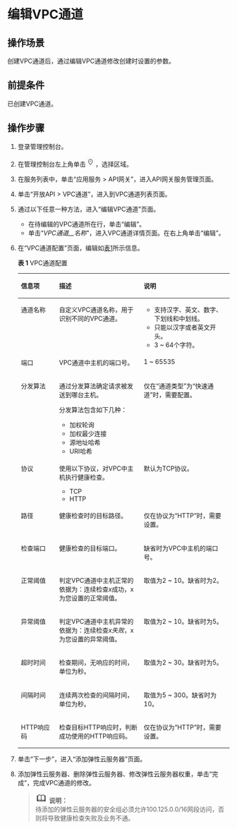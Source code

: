 # 编辑VPC通道<a name="apig-zh-ug-180425082"></a>

## 操作场景<a name="section1049118613499"></a>

创建VPC通道后，通过编辑VPC通道修改创建时设置的参数。

## 前提条件<a name="section2234711104910"></a>

已创建VPC通道。

## 操作步骤<a name="section1854781612494"></a>

1.  登录管理控制台。
2.  在管理控制台左上角单击![](figures/icon-region.png)，选择区域。
3.  在服务列表中，单击“应用服务 \> API网关”，进入API网关服务管理页面。
4.  单击“开放API \> VPC通道”，进入到VPC通道列表页面。
5.  通过以下任意一种方法，进入“编辑VPC通道”页面。
    -   在待编辑的VPC通道所在行，单击“编辑”。
    -   单击“_VPC通道__名称_”，进入VPC通道详情页面。在右上角单击“编辑”。

6.  在“VPC通道配置”页面，编辑如[表1](#table19544124604213)所示信息。

    **表 1**  VPC通道配置

    <a name="table19544124604213"></a>
    <table><thead align="left"><tr id="apig-zh-ug-180425081_row11118189178"><th class="cellrowborder" valign="top" width="18%" id="mcps1.2.4.1.1"><p id="apig-zh-ug-180425081_p11112181178"><a name="apig-zh-ug-180425081_p11112181178"></a><a name="apig-zh-ug-180425081_p11112181178"></a>信息项</p>
    </th>
    <th class="cellrowborder" valign="top" width="40%" id="mcps1.2.4.1.2"><p id="apig-zh-ug-180425081_p4111018131716"><a name="apig-zh-ug-180425081_p4111018131716"></a><a name="apig-zh-ug-180425081_p4111018131716"></a>描述</p>
    </th>
    <th class="cellrowborder" valign="top" width="42%" id="mcps1.2.4.1.3"><p id="apig-zh-ug-180425081_p7111111841712"><a name="apig-zh-ug-180425081_p7111111841712"></a><a name="apig-zh-ug-180425081_p7111111841712"></a>说明</p>
    </th>
    </tr>
    </thead>
    <tbody><tr id="apig-zh-ug-180425081_row6111191851715"><td class="cellrowborder" valign="top" width="18%" headers="mcps1.2.4.1.1 "><p id="apig-zh-ug-180425081_p16111181817177"><a name="apig-zh-ug-180425081_p16111181817177"></a><a name="apig-zh-ug-180425081_p16111181817177"></a>通道名称</p>
    </td>
    <td class="cellrowborder" valign="top" width="40%" headers="mcps1.2.4.1.2 "><p id="apig-zh-ug-180425081_p3111101851711"><a name="apig-zh-ug-180425081_p3111101851711"></a><a name="apig-zh-ug-180425081_p3111101851711"></a>自定义VPC通道名称，用于识别不同的VPC通道。</p>
    </td>
    <td class="cellrowborder" valign="top" width="42%" headers="mcps1.2.4.1.3 "><a name="apig-zh-ug-180425081_ul9322050165213"></a><a name="apig-zh-ug-180425081_ul9322050165213"></a><ul id="apig-zh-ug-180425081_ul9322050165213"><li>支持汉字、英文、数字、下划线和中划线。</li><li>只能以汉字或者英文开头。</li><li>3 ~ 64个字符。</li></ul>
    </td>
    </tr>
    <tr id="apig-zh-ug-180425081_row18111101816173"><td class="cellrowborder" valign="top" width="18%" headers="mcps1.2.4.1.1 "><p id="apig-zh-ug-180425081_p611161871720"><a name="apig-zh-ug-180425081_p611161871720"></a><a name="apig-zh-ug-180425081_p611161871720"></a>端口</p>
    </td>
    <td class="cellrowborder" valign="top" width="40%" headers="mcps1.2.4.1.2 "><p id="apig-zh-ug-180425081_p11119181176"><a name="apig-zh-ug-180425081_p11119181176"></a><a name="apig-zh-ug-180425081_p11119181176"></a>VPC通道中主机的端口号。</p>
    </td>
    <td class="cellrowborder" valign="top" width="42%" headers="mcps1.2.4.1.3 "><p id="apig-zh-ug-180425081_p85434411179"><a name="apig-zh-ug-180425081_p85434411179"></a><a name="apig-zh-ug-180425081_p85434411179"></a>1 ~ 65535</p>
    </td>
    </tr>
    <tr id="apig-zh-ug-180425081_row311112189175"><td class="cellrowborder" valign="top" width="18%" headers="mcps1.2.4.1.1 "><p id="apig-zh-ug-180425081_p711181861718"><a name="apig-zh-ug-180425081_p711181861718"></a><a name="apig-zh-ug-180425081_p711181861718"></a>分发算法</p>
    </td>
    <td class="cellrowborder" valign="top" width="40%" headers="mcps1.2.4.1.2 "><p id="apig-zh-ug-180425081_p61112186175"><a name="apig-zh-ug-180425081_p61112186175"></a><a name="apig-zh-ug-180425081_p61112186175"></a>通过分发算法确定请求被发送到哪台主机。</p>
    <p id="apig-zh-ug-180425081_p243201117507"><a name="apig-zh-ug-180425081_p243201117507"></a><a name="apig-zh-ug-180425081_p243201117507"></a>分发算法包含如下几种：</p>
    <a name="apig-zh-ug-180425081_ul24918264502"></a><a name="apig-zh-ug-180425081_ul24918264502"></a><ul id="apig-zh-ug-180425081_ul24918264502"><li>加权轮询</li><li>加权最少连接</li><li>源地址哈希</li><li>URI哈希</li></ul>
    </td>
    <td class="cellrowborder" valign="top" width="42%" headers="mcps1.2.4.1.3 "><p id="apig-zh-ug-180425081_p311118181174"><a name="apig-zh-ug-180425081_p311118181174"></a><a name="apig-zh-ug-180425081_p311118181174"></a>仅在“通道类型”为“快速通道”时，需要配置。</p>
    </td>
    </tr>
    <tr id="apig-zh-ug-180425081_row131116181170"><td class="cellrowborder" valign="top" width="18%" headers="mcps1.2.4.1.1 "><p id="apig-zh-ug-180425081_p9111018101714"><a name="apig-zh-ug-180425081_p9111018101714"></a><a name="apig-zh-ug-180425081_p9111018101714"></a>协议</p>
    </td>
    <td class="cellrowborder" valign="top" width="40%" headers="mcps1.2.4.1.2 "><p id="apig-zh-ug-180425081_p2011131851712"><a name="apig-zh-ug-180425081_p2011131851712"></a><a name="apig-zh-ug-180425081_p2011131851712"></a>使用以下协议，对VPC中主机执行健康检查。</p>
    <a name="apig-zh-ug-180425081_ul19904951155719"></a><a name="apig-zh-ug-180425081_ul19904951155719"></a><ul id="apig-zh-ug-180425081_ul19904951155719"><li>TCP</li><li>HTTP</li></ul>
    </td>
    <td class="cellrowborder" valign="top" width="42%" headers="mcps1.2.4.1.3 "><p id="apig-zh-ug-180425081_p15111121815177"><a name="apig-zh-ug-180425081_p15111121815177"></a><a name="apig-zh-ug-180425081_p15111121815177"></a>默认为TCP协议。</p>
    </td>
    </tr>
    <tr id="apig-zh-ug-180425081_row18456130124815"><td class="cellrowborder" valign="top" width="18%" headers="mcps1.2.4.1.1 "><p id="apig-zh-ug-180425081_p184571630114817"><a name="apig-zh-ug-180425081_p184571630114817"></a><a name="apig-zh-ug-180425081_p184571630114817"></a>路径</p>
    </td>
    <td class="cellrowborder" valign="top" width="40%" headers="mcps1.2.4.1.2 "><p id="apig-zh-ug-180425081_p613810287424"><a name="apig-zh-ug-180425081_p613810287424"></a><a name="apig-zh-ug-180425081_p613810287424"></a>健康检查时的目标路径。</p>
    </td>
    <td class="cellrowborder" valign="top" width="42%" headers="mcps1.2.4.1.3 "><p id="apig-zh-ug-180425081_p11381528154218"><a name="apig-zh-ug-180425081_p11381528154218"></a><a name="apig-zh-ug-180425081_p11381528154218"></a>仅在协议为“HTTP”时，需要设置。</p>
    </td>
    </tr>
    <tr id="apig-zh-ug-180425081_row311151817174"><td class="cellrowborder" valign="top" width="18%" headers="mcps1.2.4.1.1 "><p id="apig-zh-ug-180425081_p12111518111715"><a name="apig-zh-ug-180425081_p12111518111715"></a><a name="apig-zh-ug-180425081_p12111518111715"></a>检查端口</p>
    </td>
    <td class="cellrowborder" valign="top" width="40%" headers="mcps1.2.4.1.2 "><p id="apig-zh-ug-180425081_p141118181171"><a name="apig-zh-ug-180425081_p141118181171"></a><a name="apig-zh-ug-180425081_p141118181171"></a>健康检查的目标端口。</p>
    </td>
    <td class="cellrowborder" valign="top" width="42%" headers="mcps1.2.4.1.3 "><p id="apig-zh-ug-180425081_p31121118191714"><a name="apig-zh-ug-180425081_p31121118191714"></a><a name="apig-zh-ug-180425081_p31121118191714"></a>缺省时为VPC中主机的端口号。</p>
    </td>
    </tr>
    <tr id="apig-zh-ug-180425081_row1611281881717"><td class="cellrowborder" valign="top" width="18%" headers="mcps1.2.4.1.1 "><p id="apig-zh-ug-180425081_p511241811178"><a name="apig-zh-ug-180425081_p511241811178"></a><a name="apig-zh-ug-180425081_p511241811178"></a>正常阈值</p>
    </td>
    <td class="cellrowborder" valign="top" width="40%" headers="mcps1.2.4.1.2 "><p id="apig-zh-ug-180425081_p311281816174"><a name="apig-zh-ug-180425081_p311281816174"></a><a name="apig-zh-ug-180425081_p311281816174"></a>判定VPC通道中主机正常的依据为：连续检查<em id="apig-zh-ug-180425081_i421224922811"><a name="apig-zh-ug-180425081_i421224922811"></a><a name="apig-zh-ug-180425081_i421224922811"></a>x</em>成功，x为您设置的正常阈值。</p>
    </td>
    <td class="cellrowborder" valign="top" width="42%" headers="mcps1.2.4.1.3 "><p id="apig-zh-ug-180425081_p1211261861710"><a name="apig-zh-ug-180425081_p1211261861710"></a><a name="apig-zh-ug-180425081_p1211261861710"></a>取值为2 ~ 10。缺省时为2。</p>
    </td>
    </tr>
    <tr id="apig-zh-ug-180425081_row1852365410195"><td class="cellrowborder" valign="top" width="18%" headers="mcps1.2.4.1.1 "><p id="apig-zh-ug-180425081_p1952385471913"><a name="apig-zh-ug-180425081_p1952385471913"></a><a name="apig-zh-ug-180425081_p1952385471913"></a>异常阈值</p>
    </td>
    <td class="cellrowborder" valign="top" width="40%" headers="mcps1.2.4.1.2 "><p id="apig-zh-ug-180425081_p75241154111912"><a name="apig-zh-ug-180425081_p75241154111912"></a><a name="apig-zh-ug-180425081_p75241154111912"></a>判定VPC通道中主机异常的依据为：连续检查<em id="apig-zh-ug-180425081_i37296135294"><a name="apig-zh-ug-180425081_i37296135294"></a><a name="apig-zh-ug-180425081_i37296135294"></a>x失败</em>，x为您设置的异常阈值。</p>
    </td>
    <td class="cellrowborder" valign="top" width="42%" headers="mcps1.2.4.1.3 "><p id="apig-zh-ug-180425081_p35246549198"><a name="apig-zh-ug-180425081_p35246549198"></a><a name="apig-zh-ug-180425081_p35246549198"></a>取值为2 ~ 10。缺省时为5。</p>
    </td>
    </tr>
    <tr id="apig-zh-ug-180425081_row9935144112016"><td class="cellrowborder" valign="top" width="18%" headers="mcps1.2.4.1.1 "><p id="apig-zh-ug-180425081_p1393513414209"><a name="apig-zh-ug-180425081_p1393513414209"></a><a name="apig-zh-ug-180425081_p1393513414209"></a>超时时间</p>
    </td>
    <td class="cellrowborder" valign="top" width="40%" headers="mcps1.2.4.1.2 "><p id="apig-zh-ug-180425081_p109350415202"><a name="apig-zh-ug-180425081_p109350415202"></a><a name="apig-zh-ug-180425081_p109350415202"></a>检查期间，无响应的时间，单位为秒。</p>
    </td>
    <td class="cellrowborder" valign="top" width="42%" headers="mcps1.2.4.1.3 "><p id="apig-zh-ug-180425081_p29359472013"><a name="apig-zh-ug-180425081_p29359472013"></a><a name="apig-zh-ug-180425081_p29359472013"></a>取值为2 ~ 30。缺省时为5。</p>
    </td>
    </tr>
    <tr id="apig-zh-ug-180425081_row12537112014201"><td class="cellrowborder" valign="top" width="18%" headers="mcps1.2.4.1.1 "><p id="apig-zh-ug-180425081_p653772016204"><a name="apig-zh-ug-180425081_p653772016204"></a><a name="apig-zh-ug-180425081_p653772016204"></a>间隔时间</p>
    </td>
    <td class="cellrowborder" valign="top" width="40%" headers="mcps1.2.4.1.2 "><p id="apig-zh-ug-180425081_p145371520162013"><a name="apig-zh-ug-180425081_p145371520162013"></a><a name="apig-zh-ug-180425081_p145371520162013"></a>连续两次检查的间隔时间，单位为秒。</p>
    </td>
    <td class="cellrowborder" valign="top" width="42%" headers="mcps1.2.4.1.3 "><p id="apig-zh-ug-180425081_p15537152082011"><a name="apig-zh-ug-180425081_p15537152082011"></a><a name="apig-zh-ug-180425081_p15537152082011"></a>取值为5 ~ 300。缺省时为10。</p>
    </td>
    </tr>
    <tr id="apig-zh-ug-180425081_row154521040174814"><td class="cellrowborder" valign="top" width="18%" headers="mcps1.2.4.1.1 "><p id="apig-zh-ug-180425081_p29821396421"><a name="apig-zh-ug-180425081_p29821396421"></a><a name="apig-zh-ug-180425081_p29821396421"></a>HTTP响应码</p>
    </td>
    <td class="cellrowborder" valign="top" width="40%" headers="mcps1.2.4.1.2 "><p id="apig-zh-ug-180425081_p33611150135410"><a name="apig-zh-ug-180425081_p33611150135410"></a><a name="apig-zh-ug-180425081_p33611150135410"></a>检查目标HTTP响应时，判断成功使用的HTTP响应码。</p>
    </td>
    <td class="cellrowborder" valign="top" width="42%" headers="mcps1.2.4.1.3 "><p id="apig-zh-ug-180425081_p3982103914426"><a name="apig-zh-ug-180425081_p3982103914426"></a><a name="apig-zh-ug-180425081_p3982103914426"></a>仅在协议为“HTTP”时，需要设置。</p>
    </td>
    </tr>
    </tbody>
    </table>

7.  单击“下一步”，进入“添加弹性云服务器”页面。
8.  添加弹性云服务器、删除弹性云服务器、修改弹性云服务器权重，单击“完成”，完成VPC通道的修改。

    >![](public_sys-resources/icon-note.gif) **说明：**   
    >待添加的弹性云服务器的安全组必须允许100.125.0.0/16网段访问，否则将导致健康检查失败及业务不通。  


